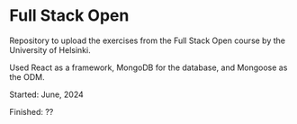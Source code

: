 # Full Stack Open

Repository to upload the exercises from the Full Stack Open course by the University of Helsinki.

Used React as a framework, MongoDB for the database, and Mongoose as the ODM.

Started: June, 2024

Finished: ??
